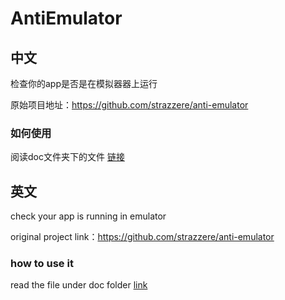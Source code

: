 # AntiEmulator

## 中文
检查你的app是否是在模拟器器上运行

原始项目地址：https://github.com/strazzere/anti-emulator

### 如何使用
阅读doc文件夹下的文件  [链接](https://github.com/kuyu132/AntiEmulator/blob/master/doc/how-to-use.md)


## 英文
check your app is running in emulator

original project link：https://github.com/strazzere/anti-emulator

### how to use it

read the file under doc folder  [link](https://github.com/kuyu132/AntiEmulator/blob/master/doc/how-to-use.md)
